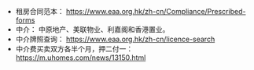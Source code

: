 
- 租房合同范本： https://www.eaa.org.hk/zh-cn/Compliance/Prescribed-forms
- 中介： 中原地产、美联物业、利嘉阁和香港置业。
- 中介牌照查询： https://www.eaa.org.hk/zh-cn/licence-search
- 中介费买卖双方各半个月，押二付一： https://m.uhomes.com/news/13150.html